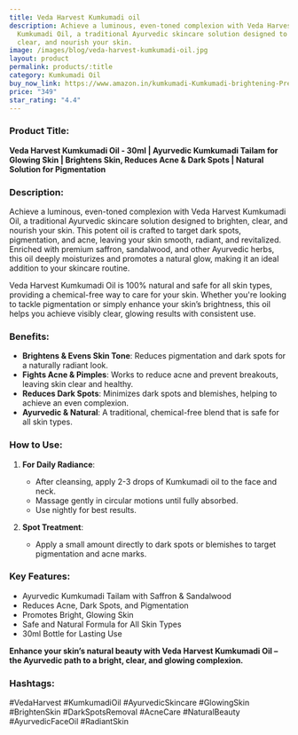 ```yaml
---
title: Veda Harvest Kumkumadi oil
description: Achieve a luminous, even-toned complexion with Veda Harvest
  Kumkumadi Oil, a traditional Ayurvedic skincare solution designed to brighten,
  clear, and nourish your skin.
image: /images/blog/veda-harvest-kumkumadi-oil.jpg
layout: product
permalink: products/:title
category: Kumkumadi Oil
buy_now_link: https://www.amazon.in/kumkumadi-Kumkumadi-brightening-Prevents-pigmentation/dp/B0CP66KWRR/ref=sr_1_8?crid=18A5C0Q4K6NJM&tag=m0150-21
price: "349"
star_rating: "4.4"
---
```

### Product Title:
**Veda Harvest Kumkumadi Oil - 30ml | Ayurvedic Kumkumadi Tailam for Glowing Skin | Brightens Skin, Reduces Acne & Dark Spots | Natural Solution for Pigmentation**

### Description:
Achieve a luminous, even-toned complexion with Veda Harvest Kumkumadi Oil, a traditional Ayurvedic skincare solution designed to brighten, clear, and nourish your skin. This potent oil is crafted to target dark spots, pigmentation, and acne, leaving your skin smooth, radiant, and revitalized. Enriched with premium saffron, sandalwood, and other Ayurvedic herbs, this oil deeply moisturizes and promotes a natural glow, making it an ideal addition to your skincare routine.

Veda Harvest Kumkumadi Oil is 100% natural and safe for all skin types, providing a chemical-free way to care for your skin. Whether you're looking to tackle pigmentation or simply enhance your skin’s brightness, this oil helps you achieve visibly clear, glowing results with consistent use.

### Benefits:
- **Brightens & Evens Skin Tone**: Reduces pigmentation and dark spots for a naturally radiant look.
- **Fights Acne & Pimples**: Works to reduce acne and prevent breakouts, leaving skin clear and healthy.
- **Reduces Dark Spots**: Minimizes dark spots and blemishes, helping to achieve an even complexion.
- **Ayurvedic & Natural**: A traditional, chemical-free blend that is safe for all skin types.

### How to Use:
1. **For Daily Radiance**:
   - After cleansing, apply 2-3 drops of Kumkumadi oil to the face and neck.
   - Massage gently in circular motions until fully absorbed.
   - Use nightly for best results.

2. **Spot Treatment**:
   - Apply a small amount directly to dark spots or blemishes to target pigmentation and acne marks.

### Key Features:
- Ayurvedic Kumkumadi Tailam with Saffron & Sandalwood
- Reduces Acne, Dark Spots, and Pigmentation
- Promotes Bright, Glowing Skin
- Safe and Natural Formula for All Skin Types
- 30ml Bottle for Lasting Use

**Enhance your skin’s natural beauty with Veda Harvest Kumkumadi Oil – the Ayurvedic path to a bright, clear, and glowing complexion.**

### Hashtags:
#VedaHarvest #KumkumadiOil #AyurvedicSkincare #GlowingSkin #BrightenSkin #DarkSpotsRemoval #AcneCare #NaturalBeauty #AyurvedicFaceOil #RadiantSkin
